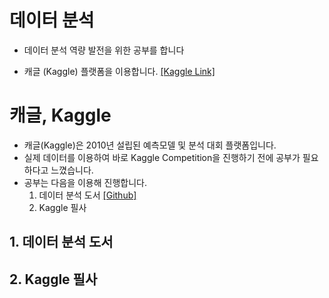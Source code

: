 # 데이터 분석

- 데이터 분석 역량 발전을 위한 공부를 합니다

- 캐글 (Kaggle) 플랫폼을 이용합니다. [[Kaggle Link]](https://www.kaggle.com/)

# 캐글, Kaggle

- 캐글(Kaggle)은 2010년 설립된 예측모델 및 분석 대회 플랫폼입니다.
- 실제 데이터를 이용하여 바로 Kaggle Competition을 진행하기 전에 공부가 필요하다고 느꼈습니다.
- 공부는 다음을 이용해 진행합니다.
  1. 데이터 분석 도서 [[Github]](https://github.com/BaekKyunShin/musthave_mldl_problem_solving_strategy)
  2. Kaggle 필사

## 1. 데이터 분석 도서







## 2. Kaggle 필사


